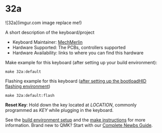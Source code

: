 # 32a

![32a](imgur.com image replace me!)

A short description of the keyboard/project

* Keyboard Maintainer: [MechMerlin](https://github.com/yourusername)
* Hardware Supported: The PCBs, controllers supported
* Hardware Availability: links to where you can find this hardware

Make example for this keyboard (after setting up your build environment):

    make 32a:default

Flashing example for this keyboard ([after setting up the bootloadHID flashing environment](https://docs.qmk.fm/#/flashing_bootloadhid))

    make 32a:default:flash

**Reset Key**: Hold down the key located at *LOCATION*, commonly programmed as *KEY* while plugging in the keyboard.

See the [build environment setup](https://docs.qmk.fm/#/getting_started_build_tools) and the [make instructions](https://docs.qmk.fm/#/getting_started_make_guide) for more information. Brand new to QMK? Start with our [Complete Newbs Guide](https://docs.qmk.fm/#/newbs).
